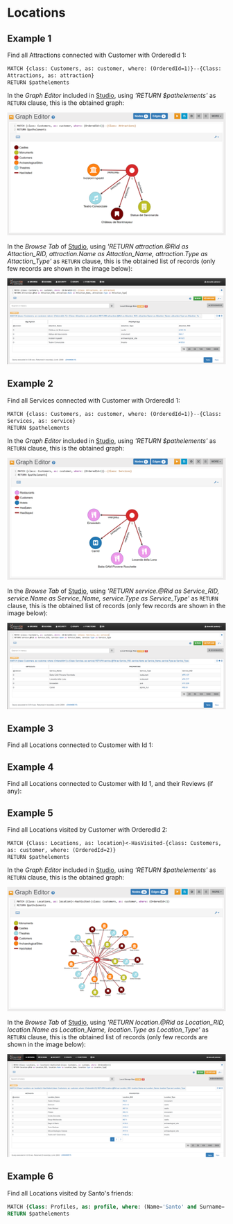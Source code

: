 
# Locations 

## Example 1 

Find all Attractions connected with Customer with OrderedId 1:

<pre><code class="lang-sql">MATCH {class: Customers, as: customer, where: (OrderedId=1)}--{Class: Attractions, as: attraction}
RETURN $pathelements
</code></pre>

In the _Graph Editor_ included in [Studio](../../../studio/README.md), using _'RETURN $pathelements'_ as `RETURN` clause, this is the obtained graph:

![](../../../images/demo-dbs/social-travel-agency/query_15_graph.png)

In the _Browse Tab_ of [Studio](../../../studio/README.md), using _'RETURN attraction.@Rid as Attaction_RID, attraction.Name as Attaction_Name, attraction.Type as Attaction_Type'_ as `RETURN` clause, this is the obtained list of records (only few records are shown in the image below):

![](../../../images/demo-dbs/social-travel-agency/query_15_browse.png)


## Example 2

Find all Services connected with Customer with OrderedId 1:

<pre><code class="lang-sql">MATCH {class: Customers, as: customer, where: (OrderedId=1)}--{Class: Services, as: service}
RETURN $pathelements
</code></pre>

In the _Graph Editor_ included in [Studio](../../../studio/README.md), using _'RETURN $pathelements'_ as `RETURN` clause, this is the obtained graph:

![](../../../images/demo-dbs/social-travel-agency/query_16_graph.png)

In the _Browse Tab_ of [Studio](../../../studio/README.md), using _'RETURN service.@Rid as Service_RID, service.Name as Service_Name, service.Type as Service_Type'_ as `RETURN` clause, this is the obtained list of records (only few records are shown in the image below):

![](../../../images/demo-dbs/social-travel-agency/query_16_browse.png)


## Example 3

Find all Locations connected to Customer with Id 1:


## Example 4

Find all Locations connected to Customer with Id 1, and their Reviews (if any):


## Example 5

Find all Locations visited by Customer with OrderedId 2:

<pre><code class="lang-sql">MATCH {Class: Locations, as: location}<-HasVisited-{class: Customers, as: customer, where: (OrderedId=2)}
RETURN $pathelements
</code></pre>

In the _Graph Editor_ included in [Studio](../../../studio/README.md), using _'RETURN $pathelements'_ as `RETURN` clause, this is the obtained graph:

![](../../../images/demo-dbs/social-travel-agency/query_18_graph.png)

In the _Browse Tab_ of [Studio](../../../studio/README.md), using _'RETURN location.@Rid as Location_RID, location.Name as Location_Name, location.Type as Location_Type'_ as `RETURN` clause, this is the obtained list of records (only few records are shown in the image below):

![](../../../images/demo-dbs/social-travel-agency/query_18_browse.png)


## Example 6

Find all Locations visited by Santo's friends:

```sql
MATCH {Class: Profiles, as: profile, where: (Name='Santo' and Surname='OrientDB')}-HasFriend->{Class: Profiles, as: friend}<-HasProfile-{Class: Customers, as: customer}-HasVisited->{Class: Locations, as: location} 
RETURN $pathelements
```

